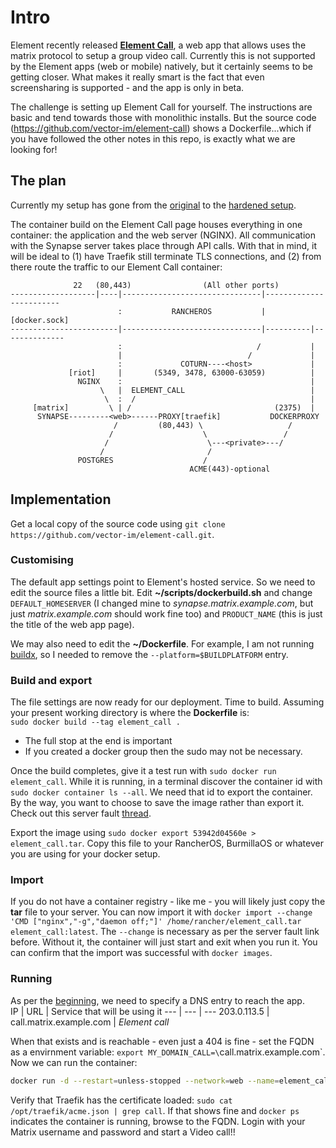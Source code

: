 # Intro
Element recently released **[Element Call](https://element.io/blog/introducing-native-matrix-voip-with-element-call/)**, a web app that allows uses the matrix protocol to setup a group video call. Currently this is not supported by the Element apps (web or mobile) natively, but it certainly seems to be getting closer. What makes it really smart is the fact that even screensharing is supported - and the app is only in beta.  

The challenge is setting up Element Call for yourself. The instructions are basic and tend towards those with monolithic installs. But the source code (https://github.com/vector-im/element-call) shows a Dockerfile...which if you have followed the other notes in this repo, is exactly what we are looking for!

## The plan
Currently my setup has gone from the [original](https://github.com/b-venter/Matrix-Docker-install/tree/master#1-introduction-and-overview) to the [hardened setup](https://github.com/b-venter/Matrix-Docker-install/blob/master/Hardening.md#docker-socket-access).  

The container build on the Element Call page houses everything in one container: the application and the web server (NGINX). All communication with the Synapse server takes place through API calls. With that in mind, it will be ideal to (1) have Traefik still terminate TLS connections, and (2) from there route the traffic to our Element Call container:


                  22   (80,443)                (All other ports)
    -------------------|----|-------------------------------|------------------------
                            :           RANCHEROS           |      [docker.sock]
    ------------------------|-------------------------------|----------|--------------
                            :                              /           |
                            |                            /             |
                            :             COTURN----<host>             |
                 [riot]     |       (5349, 3478, 63000-63059)          |      
                   NGINX    :                                          |
                        \   |  ELEMENT_CALL                            |
                         \  :  /                                       |
         [matrix]         \ | /                                (2375)  |
          SYNAPSE---------<web>------PROXY[traefik]           DOCKERPROXY
                           /         (80,443) \                   /
                          /                    \                 /
                         /                      \---<private>---/
                        /                       /
                   POSTGRES                    /
                                            ACME(443)-optional
                                            


  
## Implementation
Get a local copy of the source code using `git clone https://github.com/vector-im/element-call.git`.  

### Customising
The default app settings point to Element's hosted service. So we need to edit the source files a little bit. Edit **~/scripts/dockerbuild.sh** and change `DEFAULT_HOMESERVER` (I changed mine to *synapse.matrix.example.com*, but just *matrix.example.com* should work fine too) and `PRODUCT_NAME` (this is just the title of the web app page).  

We may also need to edit the **~/Dockerfile**. For example, I am not running [buildx](https://docs.docker.com/buildx/working-with-buildx/), so I needed to remove the `--platform=$BUILDPLATFORM` entry.

### Build and export
The file settings are now ready for our deployment. Time to build. Assuming your present working directory is where the **Dockerfile** is:  
`sudo docker build --tag element_call .`  
- The full stop at the end is important
- If you created a docker group then the sudo may not be necessary.

Once the build completes, give it a test run with `sudo docker run element_call`. While it is running, in a terminal discover the container id with `sudo docker container ls --all`. We need that id to export the container. By the way, you want to choose to save the image rather than export it. Check out this server fault [thread](https://serverfault.com/questions/757210/no-command-specified-from-re-imported-docker-image-container).  

Export the image using `sudo docker export 53942d04560e > element_call.tar`. Copy this file to your RancherOS, BurmillaOS or whatever you are using for your docker setup.

### Import
If you do not have a container registry - like me - you will likely just copy the **tar** file to your server. You can now import it with `docker import --change 'CMD ["nginx","-g","daemon off;"]' /home/rancher/element_call.tar element_call:latest`. The `--change` is necessary as per the server fault link before. Without it, the container will just start and exit when you run it. You can confirm that the import was successful with `docker images`.

### Running
As per the [beginning](https://github.com/b-venter/Matrix-Docker-install/blob/master/README.md#3-dns-setup), we need to specify a DNS entry to reach the app.  
IP | URL | Service that will be using it
--- | --- | ---
203.0.113.5 | call.matrix.example.com | *Element call*

When that exists and is reachable - even just a 404 is fine - set the FQDN as a envirnment variable: `export MY_DOMAIN_CALL=\`call.matrix.example.com\`. Now we can run the container:
```bash
docker run -d --restart=unless-stopped --network=web --name=element_call --expose 8080 -l "traefik.enable=true"  -l "traefik.http.routers.call.rule=Host($MY_DOMAIN_CALL)"  -l "traefik.http.routers.call.entrypoints=web" -l "traefik.http.services.call.loadbalancer.passhostheader=true" -l "traefik.http.middlewares.call-redirect-websecure.redirectscheme.scheme=https" -l "traefik.http.routers.call.middlewares=call-redirect-websecure" -l "traefik.http.routers.call-websecure.rule=Host($MY_DOMAIN_CALL)" -l "traefik.http.routers.call-websecure.entrypoints=websecure" -l "traefik.http.routers.call-websecure.tls=true" -l "traefik.http.routers.call-websecure.tls.certresolver=letsencrypt" element_call
```
Verify that Traefik has the certificate loaded: `sudo cat /opt/traefik/acme.json | grep call`. If that shows fine and `docker ps` indicates the container is running, browse to the FQDN. Login with your Matrix username and password and start a Video call!!
